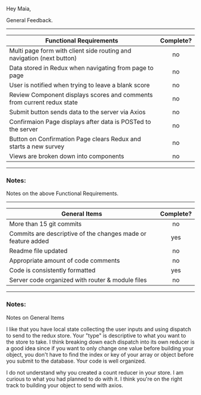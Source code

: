 Hey Maia,

General Feedback.

---
| Functional Requirements | Complete? |
| --- | :---: |
| Multi page form with client side routing and navigation (next button) | no |
| Data stored in Redux when navigating from page to page | no |
| User is notified when trying to leave a blank score | no |
| Review Component displays scores and comments from current redux state | no |
| Submit button sends data to the server via Axios | no |
| Confirmaion Page displays after data is POSTed to the server | no |
| Button on Confirmation Page clears Redux and starts a new survey | no |
| Views are broken down into components | no |

---
### Notes:

Notes on the above Functional Requirements.

---
| General Items | Complete? |
| --- | :---: |
| More than 15 git commits | no |
| Commits are descriptive of the changes made or feature added | yes |
| Readme file updated | no |
| Appropriate amount of code comments | no |
| Code is consistently formatted | yes |
| Server code organized with router & module files | no |

---
### Notes:

Notes on General Items

I like that you have local state collecting the user inputs and using dispatch to send to the redux store. Your "type" is descriptive to what you want to the store to take. I think breaking down each dispatch into its own reducer is a good idea since if you want to only change one value before building your object, you don't have to find the index or key of your array or object before you submit to the database. Your code is well organized.

I do not understand why you created a count reducer in your store. I am curious to what you had planned to do with it. I think you're on the right track to building your object to send with axios.